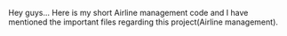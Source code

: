 Hey guys... Here is my short Airline management code and I have mentioned the important files regarding this project(Airline management).
